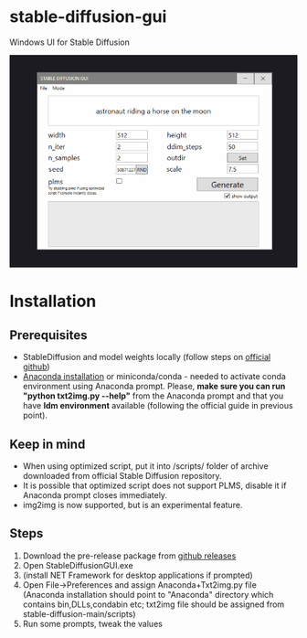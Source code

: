 # stable-diffusion-gui
Windows UI for Stable Diffusion

![showcase](https://raw.githubusercontent.com/razzorblade/stable-diffusion-gui/main/img/sdgui.gif)

# Installation

## Prerequisites
- StableDiffusion and model weights locally (follow steps on [official github](https://github.com/CompVis/stable-diffusion))
- [Anaconda installation](https://www.anaconda.com/) or miniconda/conda - needed to activate conda environment using Anaconda prompt.
Please, **make sure you can run "python txt2img.py --help"** from the Anaconda prompt and that you have **ldm environment** available (following the official guide in previous point).

## Keep in mind
- When using optimized script, put it into /scripts/ folder of archive downloaded from official Stable Diffusion repository.
- It is possible that optimized script does not support PLMS, disable it if Anaconda prompt closes immediately.
- img2img is now supported, but is an experimental feature.

## Steps
1. Download the pre-release package from [github releases](https://github.com/razzorblade/stable-diffusion-gui/releases/tag/alpha-release)
2. Open StableDiffusionGUI.exe
3. (install NET Framework for desktop applications if prompted)
4. Open File->Preferences and assign Anaconda+Txt2img.py file (Anaconda installation should point to "Anaconda" directory which contains bin,DLLs,condabin etc; txt2img file should be assigned from stable-diffusion-main/scripts)
5. Run some prompts, tweak the values
